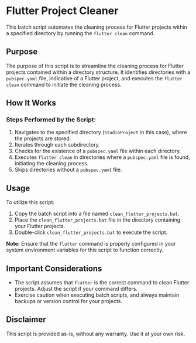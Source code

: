 # Flutter Project Cleaner

This batch script automates the cleaning process for Flutter projects within a specified directory by running the `flutter clean` command.

## Purpose

The purpose of this script is to streamline the cleaning process for Flutter projects contained within a directory structure. It identifies directories with a `pubspec.yaml` file, indicative of a Flutter project, and executes the `flutter clean` command to initiate the cleaning process.

## How It Works

### Steps Performed by the Script:

1. Navigates to the specified directory (`StudioProject` in this case), where the projects are stored.
2. Iterates through each subdirectory.
3. Checks for the existence of a `pubspec.yaml` file within each directory.
4. Executes `flutter clean` in directories where a `pubspec.yaml` file is found, initiating the cleaning process.
5. Skips directories without a `pubspec.yaml` file.

## Usage

To utilize this script:

1. Copy the batch script into a file named `clean_flutter_projects.bat`.
2. Place the `clean_flutter_projects.bat` file in the directory containing your Flutter projects.
3. Double-click `clean_flutter_projects.bat` to execute the script.

**Note:** Ensure that the `flutter` command is properly configured in your system environment variables for this script to function correctly.

## Important Considerations

- The script assumes that `flutter` is the correct command to clean Flutter projects. Adjust the script if your command differs.
- Exercise caution when executing batch scripts, and always maintain backups or version control for your projects.

## Disclaimer

This script is provided as-is, without any warranty. Use it at your own risk.
